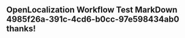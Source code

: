 <properties
ms.topic="hero-topic"
ms.test1="hero-topic"
ms.test2="test"/>

## OpenLocalization Workflow Test MarkDown 4985f26a-391c-4cd6-b0cc-97e598434ab0 thanks!
